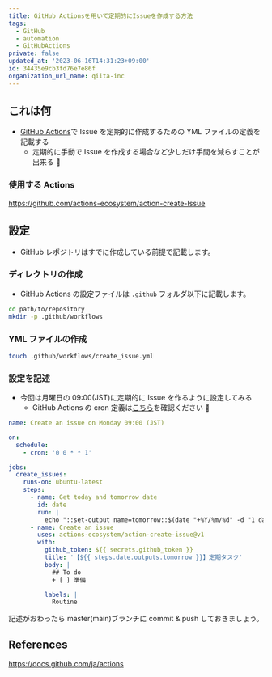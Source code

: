 ```yaml
---
title: GitHub Actionsを用いて定期的にIssueを作成する方法
tags:
  - GitHub
  - automation
  - GitHubActions
private: false
updated_at: '2023-06-16T14:31:23+09:00'
id: 34435e9cb3fd76e7e86f
organization_url_name: qiita-inc
---
```


## これは何

- [GitHub Actions](https://docs.github.com/ja/actions)で Issue を定期的に作成するための YML ファイルの定義を記載する
  - 定期的に手動で Issue を作成する場合など少しだけ手間を減らすことが出来る :muscle:

### 使用する Actions

https://github.com/actions-ecosystem/action-create-Issue

## 設定

- GitHub レポジトリはすでに作成している前提で記載します。

### ディレクトリの作成

- GitHub Actions の設定ファイルは `.github` フォルダ以下に記載します。

```bash
cd path/to/repository
mkdir -p .github/workflows
```

### YML ファイルの作成

```bash
touch .github/workflows/create_issue.yml
```

### 設定を記述

- 今回は月曜日の 09:00(JST)に定期的に Issue を作るように設定してみる
  - GitHub Actions の cron 定義は[こちら](https://docs.github.com/ja/actions/reference/events-that-trigger-workflows#scheduled-events)を確認ください :pray:

```yml
name: Create an issue on Monday 09:00 (JST)

on:
  schedule:
    - cron: '0 0 * * 1'

jobs:
  create_issues:
    runs-on: ubuntu-latest
    steps:
      - name: Get today and tomorrow date
        id: date
        run: |
          echo "::set-output name=tomorrow::$(date "+%Y/%m/%d" -d "1 day")"
      - name: Create an issue
        uses: actions-ecosystem/action-create-issue@v1
        with:
          github_token: ${{ secrets.github_token }}
          title: '【${{ steps.date.outputs.tomorrow }}】定期タスク'
          body: |
            ## To do
            + [ ] 準備

          labels: |
            Routine
```

記述がおわったら master(main)ブランチに commit & push しておきましょう。

## References

https://docs.github.com/ja/actions
